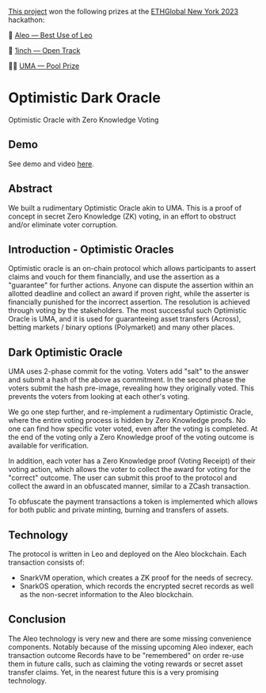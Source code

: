 [This project](https://ethglobal.com/showcase/dark-opt-oracle-d0yg7) won the following prizes at the [ETHGlobal New York 2023](https://ethglobal.com/events/newyork2023) hackathon:

🥇 [Aleo — Best Use of Leo](https://ethglobal.com/showcase/dark-opt-oracle-d0yg7)

🥇 [1inch — Open Track](https://ethglobal.com/showcase/dark-opt-oracle-d0yg7)

🏊‍♂️ [UMA — Pool Prize](https://ethglobal.com/showcase/dark-opt-oracle-d0yg7)

# Optimistic Dark Oracle
Optimistic Oracle with Zero Knowledge Voting

## Demo

See demo and video [here](./demo/README.md).

## Abstract

We built a rudimentary Optimistic Oracle akin to UMA. This is a proof of concept in secret Zero Knowledge (ZK) voting, in an effort to obstruct and/or eliminate voter corruption.

## Introduction - Optimistic Oracles

Optimistic oracle is an on-chain protocol which allows participants to assert claims and vouch for them financially, and use the assertion as a "guarantee" for further actions. Anyone can dispute the assertion within an allotted deadline and collect an award if proven right, while the asserter is financially punished for the incorrect assertion. The resolution is achieved through voting by the stakeholders. The most successful such Optimistic Oracle is UMA, and it is used for guaranteeing asset transfers (Across), betting markets / binary options (Polymarket) and many other places. 

## Dark Optimistic Oracle

UMA uses 2-phase commit for the voting. Voters add "salt" to the answer and submit a hash of the above as commitment. In the second phase the voters submit the hash pre-image, revealing how they originally voted. This prevents the voters from looking at each other's voting. 

We go one step further, and re-implement a rudimentary Optimistic Oracle, where the entire voting process is hidden by Zero Knowledge proofs. No one can find how specific voter voted, even after the voting is completed. At the end of the voting only a Zero Knowledge proof of the voting outcome is available for verification. 

In addition, each voter has a Zero Knowledge proof (Voting Receipt) of their voting action, which allows the voter to collect the award for voting for the "correct" outcome. The user can submit this proof to the protocol and collect the award in an obfuscated manner, similar to a ZCash transaction.

To obfuscate the payment transactions a token is implemented which allows for both public and private minting, burning and transfers of assets.

## Technology

The protocol is written in Leo and deployed on the Aleo blockchain. Each transaction consists of:
- SnarkVM operation, which creates a ZK proof for the needs of secrecy.
- SnarkOS operation, which records the encrypted secret records as well as the non-secret information to the Aleo blockchain.

## Conclusion

The Aleo technology is very new and there are some missing convenience components. Notably because of the missing upcoming Aleo indexer, each transaction outcome Records have to be "remembered" on order re-use them in future calls, such as claiming the voting rewards or secret asset transfer claims. Yet, in the nearest future this is a very promising technology.